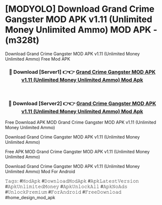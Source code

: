 # [MODYOLO] Download Grand Crime Gangster MOD APK v1.11 (Unlimited Money Unlimited Ammo) MOD APK - (m328t)
Download Grand Crime Gangster MOD APK v1.11 (Unlimited Money Unlimited Ammo) Free Mod APK

<div align="center">
<h3>🔴 Download [Server1] 👉👉 <a href="https://apk-comot.site?title=Grand_Crime_Gangster_MOD_APK_v1.11_(Unlimited_Money_Unlimited_Ammo)">Grand Crime Gangster MOD APK v1.11 (Unlimited Money Unlimited Ammo) Mod Apk</a></h3><br>

<h3>🔴 Download [Server2] 👉👉 <a href="https://apk-comot.site?title=Grand_Crime_Gangster_MOD_APK_v1.11_(Unlimited_Money_Unlimited_Ammo)">Grand Crime Gangster MOD APK v1.11 (Unlimited Money Unlimited Ammo) Mod Apk</a></h3>
</div>


Free Download APK MOD Grand Crime Gangster MOD APK v1.11 (Unlimited Money Unlimited Ammo)

Download Grand Crime Gangster MOD APK v1.11 (Unlimited Money Unlimited Ammo) 

Free APK MOD Grand Crime Gangster MOD APK v1.11 (Unlimited Money Unlimited Ammo) 

Download Grand Crime Gangster MOD APK v1.11 (Unlimited Money Unlimited Ammo) Mod For Android

𝚃𝚊𝚐𝚜: #𝙼𝚘𝚍𝙰𝚙𝚔 #𝙳𝚘𝚠𝚗𝚕𝚘𝚊𝚍𝙼𝚘𝚍𝙰𝚙𝚔 #𝙰𝚙𝚔𝙻𝚊𝚝𝚎𝚜𝚝𝚅𝚎𝚛𝚜𝚒𝚘𝚗 #𝙰𝚙𝚔𝚄𝚗𝚕𝚒𝚖𝚒𝚝𝚎𝚍𝙼𝚘𝚗𝚎𝚢 #𝙰𝚙𝚔𝚄𝚗𝚕𝚘𝚌𝚔𝙰𝚕𝚕 #𝙰𝚙𝚔𝙽𝚘𝙰𝚍𝚜 #𝚄𝚗𝚕𝚘𝚌𝚔𝙿𝚛𝚎𝚖𝚒𝚞𝚖 #𝙵𝚘𝚛𝙰𝚗𝚍𝚛𝚘𝚒𝚍 #𝙵𝚛𝚎𝚎𝙳𝚘𝚠𝚗𝚕𝚘𝚊𝚍 #home_design_mod_apk